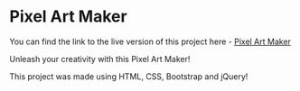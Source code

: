 # Pixel Art Maker

You can find the link to the live version of this project here - [Pixel Art Maker](https://abhishekakade.github.io/pixel-art/)

Unleash your creativity with this Pixel Art Maker!

This project was made using HTML, CSS, Bootstrap and jQuery!
